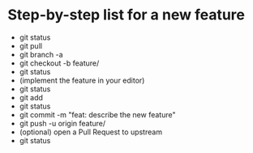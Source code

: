 # Step-by-step list for a new feature

- git status
- git pull
- git branch -a
- git checkout -b feature/<your-feature-name>
- git status
- (implement the feature in your editor)
- git status
- git add <files>
- git status
- git commit -m "feat: describe the new feature"
- git push -u origin feature/<your-feature-name>
- (optional) open a Pull Request to upstream
- git status
